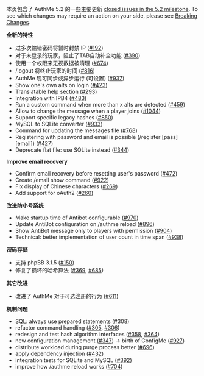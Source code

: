 本页包含了 AuthMe 5.2 的一些主要更新 [closed issues in the 5.2 milestone](https://github.com/AuthMe/AuthMeReloaded/milestone/1?closed=1). To see which changes may require an action on your side, please see [Breaking Changes](Breaking-Changes).


**全新的特性**
- 过多次输错密码将暂时封禁 IP ([#192](https://github.com/AuthMe/AuthMeReloaded/issues/192))
- 对于未登录的玩家，阻止了TAB自动补全功能 ([#390](https://github.com/AuthMe/AuthMeReloaded/issues/390))
- 使用一个权限来无视数据被清理 ([#674](https://github.com/AuthMe/AuthMeReloaded/issues/674))
- /logout 将终止玩家的时间 ([#816](https://github.com/AuthMe/AuthMeReloaded/issues/816))
- AuthMe 现可同步或异步运行 (可设置) ([#937](https://github.com/AuthMe/AuthMeReloaded/issues/937))
- Show one's own alts on login ([#423](https://github.com/AuthMe/AuthMeReloaded/issues/423))
- Translatable help section ([#293](https://github.com/AuthMe/AuthMeReloaded/issues/293))
- Integration with IPB4 ([#483](https://github.com/AuthMe/AuthMeReloaded/issues/483))
- Run a custom command when more than x alts are detected ([#459](https://github.com/AuthMe/AuthMeReloaded/issues/459))
- Allow to change the message when a player joins ([#1044](https://github.com/AuthMe/AuthMeReloaded/issues/1044))
- Support specific legacy hashes ([#850](https://github.com/AuthMe/AuthMeReloaded/issues/850))
- MySQL to SQLite converter ([#933](https://github.com/AuthMe/AuthMeReloaded/issues/933))
- Command for updating the messages file ([#768](https://github.com/AuthMe/AuthMeReloaded/issues/768))
- Registering with password and email is possible (/register [pass] [email]) ([#427](https://github.com/AuthMe/AuthMeReloaded/issues/427))
- Deprecate flat file: use SQLite instead ([#344](https://github.com/AuthMe/AuthMeReloaded/issues/344))

**Improve email recovery**
- Confirm email recovery before resetting user's password ([#472](https://github.com/AuthMe/AuthMeReloaded/issues/472))
- Create /email show command ([#922](https://github.com/AuthMe/AuthMeReloaded/issues/922))
- Fix display of Chinese characters ([#269](https://github.com/AuthMe/AuthMeReloaded/issues/269))
- Add support for oAuth2 ([#260](https://github.com/AuthMe/AuthMeReloaded/issues/260))

**改进防小号系统**
- Make startup time of Antibot configurable ([#970](https://github.com/AuthMe/AuthMeReloaded/issues/970))
- Update AntiBot configuration on /authme reload ([#896](https://github.com/AuthMe/AuthMeReloaded/issues/896))
- Show AntiBot message only to players with permission ([#904](https://github.com/AuthMe/AuthMeReloaded/issues/904))
- Technical: better implementation of user count in time span ([#938](https://github.com/AuthMe/AuthMeReloaded/issues/938))

**密码存储**
- 支持 phpBB 3.1.5 ([#150](https://github.com/AuthMe/AuthMeReloaded/issues/150))
- 修复了损坏的哈希算法 ([#369](https://github.com/AuthMe/AuthMeReloaded/issues/369), [#685](https://github.com/AuthMe/AuthMeReloaded/issues/685))

**其它改进**
- 改进了 AuthMe 对于可选注册的行为 ([#611](https://github.com/AuthMe/AuthMeReloaded/issues/611))

**机制问题**
- SQL: always use prepared statements ([#308](https://github.com/AuthMe/AuthMeReloaded/issues/308))
- refactor command handling ([#305](https://github.com/AuthMe/AuthMeReloaded/issues/305), [#306](https://github.com/AuthMe/AuthMeReloaded/issues/306))
- redesign and test hash algorithm interfaces ([#358](https://github.com/AuthMe/AuthMeReloaded/issues/358), [#364](https://github.com/AuthMe/AuthMeReloaded/issues/364))
- new configuration management ([#347](https://github.com/AuthMe/AuthMeReloaded/issues/347)) -> birth of ConfigMe ([#927](https://github.com/AuthMe/AuthMeReloaded/issues/927))
- distribute workload during purge process better ([#696](https://github.com/AuthMe/AuthMeReloaded/issues/696))
- apply dependency injection ([#432](https://github.com/AuthMe/AuthMeReloaded/issues/432))
- integration tests for SQLite and MySQL ([#392](https://github.com/AuthMe/AuthMeReloaded/issues/392))
- improve how /authme reload works ([#704](https://github.com/AuthMe/AuthMeReloaded/issues/704))
